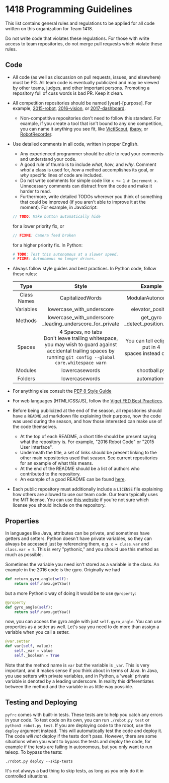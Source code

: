 # 1418 Programming Guidelines
This list contains general rules and regulations to be applied for all code written on this organization for Team 1418.

Do not write code that violates these regulations. For those with write access to team repositories, do not merge pull requests which violate these rules.

## Code
* All code (as well as discussion on pull requests, issues, and elsewhere) must be PG. All team code is eventually publicized and may be viewed by other teams, judges, and other important persons. Promoting a repository full of cuss words is bad PR. Keep it clean.
* All competition repositories should be named [year]-[purpose]. For example, [2015-robot](https://github.com/frc1418/2015-robot), [2016-vision](https://github.com/frc1418/2016-vision), or [2017-dashboard](https://github.com/frc1418/2017-dashboard).
    * Non-competitive repositories don't need to follow this standard. For example, if you create a tool that isn't bound to any one competition, you can name it anything you see fit, like [VictiScout](https://github.com/frc1418/VictiScout), [tbapy](https://github.com/frc1418/tbapy), or [RobotRecorder](https://github.com/frc1418/RobotRecorder).
* Use detailed comments in all code, written in proper English.
    * Any experienced programmer should be able to read your comments and understand your code.
    * A good rule of thumb is to include *what*, *how*, and *why*. Comment *what* a class is used for, *how* a method accomplishes its goal, or *why* specific lines of code are included.
    * Do not write comments for simple code like `x += 1 # Increment x`. Unnecessary comments can distract from the code and make it harder to read.
    * Furthermore, write detailed TODOs wherever you think of something that could be improved (if you aren't able to improve it at the moment). For example, in JavaScript:
    ```js
    // TODO: Make button automatically hide
    ```
	for a lower priority fix, or
    ```js
	// FIXME: Camera feed broken
    ```
	for a higher priority fix.
    In Python:
    ```py
    # TODO: Test this autonomous at a slower speed.
    # FIXME: Autonomous no longer drives.
    ```

* Always follow style guides and best practices. In Python code, follow these rules:

  |Type | Style | Example|
  |:------------------------:|:-:|:-:|
  | Class Names | CapitalizedWords |ModularAutonomous |
  | Variables | lowercase\_with\_underscore | elevator\_position |
  | Methods | lowercase\_with\_underscore <br> \_leading\_underscore\_for\_private | get\_gyro <br> \_detect\_position\_index|
  | Spaces | 4 Spaces, no tabs <br> Don't leave trailing whitespace, you may wish to guard against accidental trailing spaces by running `git config --global core.whitespace warn` | You can tell eclipse to put in 4 <br>spaces instead of tabs|
  | Modules | lowercasewords | shootball.py |
  | Folders | lowercasewords |  automations |

* For anything else consult the [PEP 8 Style Guide](https://www.python.org/dev/peps/pep-0008)

* For web languages (HTML/CSS/JS), follow the [Viget FED Best Practices](https://github.com/greypants/FED-docs/blob/master/Best-Practices.md).
* Before being publicized at the end of the season, all repositories should have a `README.md` markdown file explaining their purpose, how the code was used during the season, and how those interested can make use of the code themselves.
    * At the top of each README, a short title should be present saying what the repository is. For example, "2016 Robot Code" or "2015 User Interface".
    * Underneath the title, a set of links should be present linking to the other main repositories used that season. See current repositories for an example of what this means.
    * At the end of the README should be a list of authors who contributed to the repository.
    * An example of a good README can be found [here](https://github.com/frc1418/2016-robot#readme).
* Each public repository must additionally include a `LICENSE` file explaining how others are allowed to use our team code. Our team typically uses the MIT license. You can use [this website](http://choosealicense.com) if you're not sure which license you should include on the repository.

## Properties
In languages like Java, attributes can be private, and sometimes have getters and setters. Python doesn't have private variables, so they can always be accessed just by referencing them, e.g. `x = class.var` and `class.var = 5`. This is very "pythonic," and you should use this method as much as possible.

Sometimes the variable you need isn't stored as a variable in the class. An example in the 2016 code is the gyro. Originally we had

```py
def return_gyro_angle(self):
	return self.navx.getYaw()
```

but a more Pythonic way of doing it would be to use `@property`:

```py
@property
def gyro_angle(self):
	return self.navx.getYaw()
```

now, you can access the gyro angle with just `self.gyro_angle`.
You can use properties as a setter as well. Let's say you need to do more than assign a variable when you call a setter.

```py
@var.setter
def var(self, value):
	self._var = value
	self._boolean = True
```

Note that the method name is `var` but the variable is `_var`. This is very important, and it makes sense if you think about in terms of Java. In Java, you use setters with private variables, and in Python, a 'weak' private variable is denoted by a leading underscore. In reality this differentiates between the method and the variable in as little way possible.

## Testing and Deploying
`pyfrc` comes with built-in tests. These tests are to help you catch any errors in your code. To test code on its own, you can run `./robot.py test` or `python3 robot.py test`. If you are deploying code to the robot, use the `deploy` argument instead. This will automatically test the code and deploy it. The code *will not* deploy if the tests don't pass. However, there are some situations when you want to bypass the tests and deploy the code, for example if the tests are failing in autonomous, but you only want to run teleop. To bypass the tests:

`./robot.py deploy --skip-tests`

It's not always a bad thing to skip tests, as long as you only do it in controlled situations.
